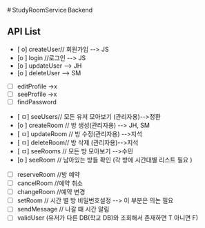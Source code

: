# StudyRoomService Backend

## API List

- [ o] createUser// 회원가입 --> JS
- [o ] login //로그인 --> JS
- [o ] updateUser --> JH
- [o ] deleteUser --> SM
- [ ] editProfile ->x
- [ ] seeProfile ->x
- [ ] findPassword
- [ ㅁ] seeUsers// 모든 유저 모아보기 (관리자용)-->정환
- [o ] createRoom // 방 생성(관리자용) --> JH, SM
- [ ㅁ] updateRoom // 방 수정(관리자용) -->지석
- [ ㅁ] deleteRoom// 방 삭제 (관리자용)-->지석
- [ ㅁ] seeRooms // 모든 방 모아보기 -->수민
- [o ] seeRoom // 남아있는 방들 확인 (각 방에 시간대별 리스트 필요 )
- [ ] reserveRoom //방 예약
- [ ] cancelRoom //예약 취소
- [ ] changeRoom //예약 변경
- [ ] setRoom // 시간 별 방 비밀번호설정 --> 이 부분은 의논 필요
- [ ] sendMessage // 나갈 떄 시간 알림
- [ ] validUser (유저가 다른 DB(학교 DB)와 조회해서 존재하면 T 아니면 F)
